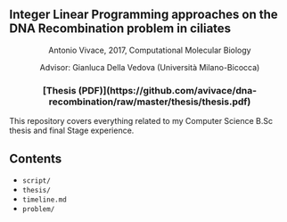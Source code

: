 ## Integer Linear Programming approaches on the DNA Recombination problem in ciliates
<center>
Antonio Vivace, 2017, Computational Molecular Biology
<p>
Advisor: Gianluca Della Vedova (Università Milano-Bicocca)
<h3> [Thesis (PDF)](https://github.com/avivace/dna-recombination/raw/master/thesis/thesis.pdf)
</h3></center>

This repository covers everything related to my Computer Science B.Sc thesis and final Stage experience.

## Contents

- `script/`
- `thesis/`
- `timeline.md`
- `problem/`
